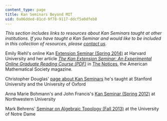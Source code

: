 ```yaml
---
content_type: page
title: Kan Seminars Beyond MIT
uid: 0a06dded-81cd-9f78-9117-ddcf5a0dfeb8
---
```


_This section includes links to resources about Kan Seminars taught at other institutions. If you have taught a Kan Seminar and would like to be included in this collection of resources, please [contact us](/jsp/feedback.jsp?Referer=)._

Emily Riehl's online Kan [Extension Seminar (Spring 2014)](https://www.extension.harvard.edu/academics/courses/course-catalog) at Harvard University and her article [_The Kan Extension Seminar: An Experimental Online Graduate Reading Course (PDF)_](http://www.ams.org/notices/201411/rnoti-p1357.pdf) in [The Notices](http://www.ams.org/notices/201504/), the American Mathematical Society magazine.

Christopher Douglas' [page about Kan Seminars](http://www.christopherleedouglas.com/projects/community/kan-seminars/) he's taught at Stanford University and the University of Oxford

Anna Marie Bohmann's and John Francis's [Kan Seminar (Spring 2012)](https://math.vanderbilt.edu/bohmanar/Kanseminar.html) at Northwestern University

Mark Behrens' [Seminar on Algebraic Topology (Fall 2013)](http://www3.nd.edu/~mbehren1/18.915/index.html) at the University of Notre Dame